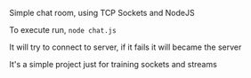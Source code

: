 Simple chat room, using TCP Sockets and NodeJS

To execute run, `node chat.js`

It will try to connect to server, if it fails it will became the server

It's a simple project just for training sockets and streams